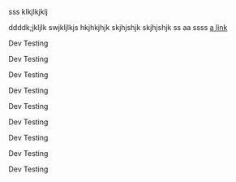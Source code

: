 sss
klkjlkjklj

ddddk;jkljlk
swjkljlkjs
hkjhkjhjk
skjhjshjk skjhjshjk
ss
aa
ssss
[ a link ](https://www.example.com/)

Dev Testing

Dev Testing

Dev Testing

Dev Testing

Dev Testing

Dev Testing

Dev Testing

Dev Testing

Dev Testing

